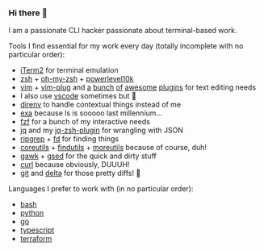 ### Hi there 👋

I am a passionate CLI hacker passionate about terminal-based work.

Tools I find essential for my work every day (totally incomplete with no particular order):

- [iTerm2](https://iterm2.com/) for terminal emulation
- [zsh](https://www.zsh.org/) + [oh-my-zsh](https://ohmyz.sh) + [powerlevel10k](https://github.com/romkatv/powerlevel10k)
- [vim](https://www.vim.org/) + [vim-plug](https://github.com/junegunn/vim-plug) and 
  [a](https://github.com/tpope/vim-sensible)
  [bunch](https://github.com/easymotion/vim-easymotion) 
  [of](https://github.com/preservim/nerdtree)
  [awesome](https://github.com/dense-analysis/ale)
  [plugins](https://github.com/airblade/vim-gitgutter) for text editing needs
- I also use [vscode](https://code.visualstudio.com/) sometimes but 🤫
- [direnv](https://direnv.net/) to handle contextual things instead of me
- [exa](https://the.exa.website/) because ls is sooooo last millennium...
- [fzf](https://github.com/junegunn/fzf) for a bunch of my interactive needs
- [jq](https://stedolan.github.io/jq/) and my [jq-zsh-plugin](https://github.com/reegnz/jq-zsh-plugin) for wrangling with JSON
- [ripgrep](https://github.com/BurntSushi/ripgrep) + [fd](https://github.com/sharkdp/fd) for finding things
- [coreutils](https://www.gnu.org/software/coreutils/coreutils.html) + 
  [findutils](https://www.gnu.org/software/findutils/) + 
  [moreutils](https://joeyh.name/code/moreutils/) because of course, duh!
- [gawk](https://www.gnu.org/software/gawk/) + [gsed](https://www.gnu.org/software/sed/) for the quick and dirty stuff
- [curl](https://curl.se/) because obviously, DUUUH!
- [git](https://git-scm.com/) and [delta](https://github.com/dandavison/delta) for those pretty diffs! 🤩

Languages I prefer to work with (in no particular order):

- [bash](https://google.github.io/styleguide/shellguide.html)
- [python](https://www.python.org/)
- [go](https://golang.org/)
- [typescript](https://www.typescriptlang.org/)
- [terraform](https://www.terraform.io/)
